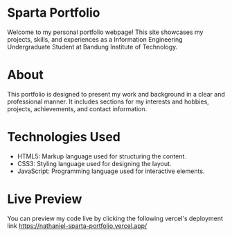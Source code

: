 # Sparta Portfolio

Welcome to my personal portfolio webpage! This site showcases my projects, skills, and experiences as a Information Engineering Undergraduate Student at Bandung Institute of Technology.

# About
This portfolio is designed to present my work and background in a clear and professional manner. It includes sections for my interests and hobbies, projects, achievements, and contact information.

# Technologies Used
- HTML5: Markup language used for structuring the content.
- CSS3: Styling language used for designing the layout.
- JavaScript: Programming language used for interactive elements.

# Live Preview

You can preview my code live by clicking the following vercel's deployment link https://nathaniel-sparta-portfolio.vercel.app/
